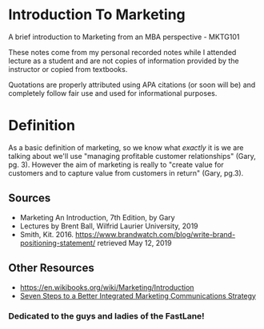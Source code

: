 # Introduction To Marketing
A brief introduction to Marketing from an MBA perspective - MKTG101

These notes come from my personal recorded notes while I attended lecture as a student and are not copies of information provided by the instructor or copied from textbooks. 

Quotations are properly attributed using APA citations (or soon will be) and completely follow fair use and used for informational purposes.

# Definition
As a basic definition of marketing, so we know what *exactly* it is we are talking about we'll use
"managing profitable customer relationships" (Gary, pg. 3). However the aim of marketing is really to "create value for customers and to capture value from customers in return" (Gary, pg.3).

## Sources
* Marketing An Introduction, 7th Edition, by Gary
* Lectures by Brent Ball, Wilfrid Laurier University, 2019
* Smith, Kit. 2016. https://www.brandwatch.com/blog/write-brand-positioning-statement/ retrieved May 12, 2019

## Other Resources
* https://en.wikibooks.org/wiki/Marketing/Introduction
* <a href="https://www.forbes.com/sites/forbesagencycouncil/2017/03/16/seven-steps-to-a-better-integrated-marketing-communications-strategy/#62bb78ac7841">Seven Steps to a Better Integrated Marketing Communications Strategy</a>

### Dedicated to the guys and ladies of the FastLane!
